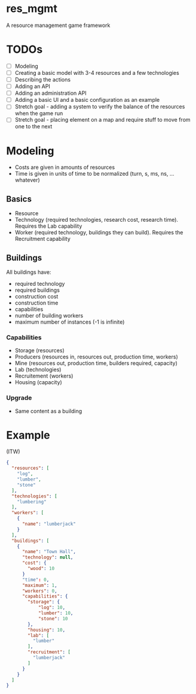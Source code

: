 # res_mgmt
A resource management game framework

# TODOs
- [ ] Modeling
- [ ] Creating a basic model with 3-4 resources and a few technologies
- [ ] Describing the actions
- [ ] Adding an API
- [ ] Adding an administration API
- [ ] Adding a basic UI and a basic configuration as an example
- [ ] Stretch goal - adding a system to verify the balance of the resources when the game run
- [ ] Stretch goal - placing element on a map and require stuff to move from one to the next

# Modeling
- Costs are given in amounts of resources
- Time is given in units of time to be normalized (turn, s, ms, ns, ... whatever)

## Basics
- Resource
- Technology (required technologies, research cost, research time). Requires the Lab capability
- Worker (required technology, buildings they can build). Requires the Recruitment capability

## Buildings

All buildings have:
- required technology
- required buildings
- construction cost
- construction time
- capabilities
- number of building workers
- maximum number of instances (-1 is infinite)

### Capabilities
- Storage (resources)
- Producers (resources in, resources out, production time, workers)
- Mine (resources out, production time, builders required, capacity)
- Lab (technologies)
- Recruitement (workers)
- Housing (capacity)

### Upgrade
- Same content as a building 

# Example
(ITW)

```json
{
  "resources": [
    "log",
    "lumber",
    "stone"
  ],
  "technologies": [
    "lumbering"
  ],
  "workers": [
    {
      "name": "lumberjack"
    }
  ],
  "buildings": [
    {
      "name": "Town Hall",
      "technology": null,
      "cost": {
        "wood": 10
      }
      "time": 0,
      "maximum": 1,
      "workers": 0,
      "capabilities": {
        "storage": {
            "log": 10,
            "lumber": 10,
            "stone": 10
        },
        "housing": 10,
        "lab": [
          "lumber"
        ],
        "recruitment": [
          "lumberjack"
        ]
      }
    }
  ]
}
```
